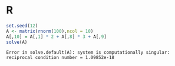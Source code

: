 
# R


``` r
set.seed(12)
A <- matrix(rnorm(100),ncol = 10)
A[,10] = A[,1] * 2 + A[,8] * 3 + A[,9]
solve(A)
```

    Error in solve.default(A): system is computationally singular: reciprocal condition number = 1.09852e-18
